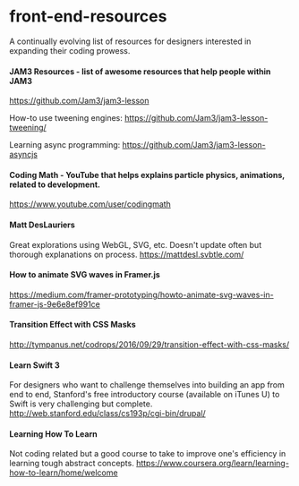 # front-end-resources
A continually evolving list of resources for designers interested in expanding their coding prowess.

#### JAM3 Resources - list of awesome resources that help people within JAM3
https://github.com/Jam3/jam3-lesson

How-to use tweening engines:
https://github.com/Jam3/jam3-lesson-tweening/

Learning async programming:
https://github.com/Jam3/jam3-lesson-asyncjs

#### Coding Math - YouTube that helps explains particle physics, animations, related to development.
https://www.youtube.com/user/codingmath

#### Matt DesLauriers
Great explorations using WebGL, SVG, etc. Doesn't update often but thorough explanations on process.
https://mattdesl.svbtle.com/

#### How to animate SVG waves in Framer.js
https://medium.com/framer-prototyping/howto-animate-svg-waves-in-framer-js-9e6e8ef991ce

#### Transition Effect with CSS Masks
http://tympanus.net/codrops/2016/09/29/transition-effect-with-css-masks/

#### Learn Swift 3
For designers who want to challenge themselves into building an app from end to end, Stanford's free introductory course (available on iTunes U) to Swift is very challenging but complete.
http://web.stanford.edu/class/cs193p/cgi-bin/drupal/

#### Learning How To Learn
Not coding related but a good course to take to improve one's efficiency in learning tough abstract concepts.
https://www.coursera.org/learn/learning-how-to-learn/home/welcome
